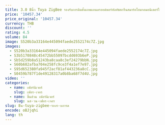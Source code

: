 ```yaml
---
title: 3.0 8นิ้ว Tuya ZigBee รองรับการติดตั้งแอพแอนดรอยด์พอร์ทัลทัชสกรีนสมาร์ทโฮมจอมอนิเตอร์ในร่ม POE Power Intercom
price: '10457.34'
price_original: '10457.34'
currency: THB
discount: ''
rating: 4.5
volume: 84
image: S520b3a33164e445094faede2552174c7Z.jpg
images:
  - S520b3a33164e445094faede2552174c7Z.jpg
  - S3b5170848c45472bb55097bcdd693b6eP.jpg
  - Sb5d259b8a51243ba8caa8c3ef24279bbN.jpg
  - S60b682afba704e258fc9ce3f4a1ef7e97.jpg
  - S95d652380fa945f2acf81af443236a8cC.jpg
  - S0459b787f1de49128317a0b8ba68f7d4U.jpg
video: ''
categories:
  - name: เฟอร์นิเจอร์
    slug: เฟอร-เจอร
  - name: ชิ้นส่วน เฟอร์นิเจอร์
    slug: นส-วน-เฟอร-เจอร
slug: 8น-tuya-zigbee-รองร-บการต
encode: oBJjqhi
lang: th
---
```

  